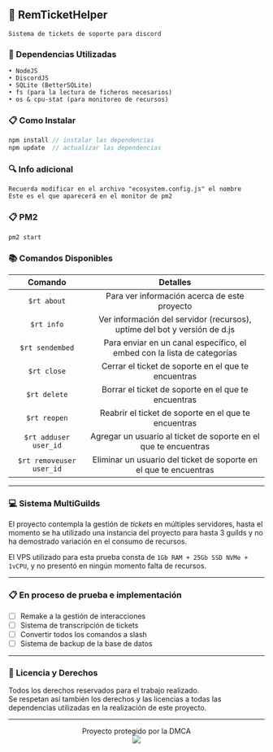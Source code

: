 ## 🎫 RemTicketHelper
```
Sistema de tickets de soporte para discord
```

### 🧰 Dependencias Utilizadas
```
• NodeJS
• DiscordJS
• SQLite (BetterSQLite)
• fs (para la lectura de ficheros necesarios)
• os & cpu-stat (para monitoreo de recursos)
```

### 📋 Como Instalar
```js
npm install // instalar las dependencias
npm update  // actualizar las dependencias
```

### 🔍 Info adicional
```
Recuerda modificar en el archivo "ecosystem.config.js" el nombre
Este es el que aparecerá en el monitor de pm2 
```

### 📋 PM2
```
pm2 start
```

### 📚 Comandos Disponibles
| Comando | Detalles |
|:-------:|:--------:|
| `$rt about`| Para ver información acerca de este proyecto |
| `$rt info`| Ver información del servidor (recursos), uptime del bot y versión de d.js |
| `$rt sendembed`| Para enviar en un canal específico, el embed con la lista de categorías |
| `$rt close`| Cerrar el ticket de soporte en el que te encuentras |
| `$rt delete`| Borrar el ticket de soporte en el que te encuentras |
| `$rt reopen`| Reabrir el ticket de soporte en el que te encuentras |
| `$rt adduser user_id`| Agregar un usuario al ticket de soporte en el que te encuentras |
| `$rt removeuser user_id`| Eliminar un usuario del ticket de soporte en el que te encuentras |

---

### 💻 Sistema MultiGuilds
El proyecto contempla la gestión de _tickets_ en múltiples servidores, hasta el momento se ha utilizado una instancia del proyecto para hasta 3 guilds y no ha demostrado variación en el consumo de recursos.

El VPS utilizado para esta prueba consta de `1Gb RAM + 25Gb SSD NVMe + 1vCPU`, y no presentó en ningún momento falta de recursos.

---
### 📋 En proceso de prueba e implementación
- [ ] Remake a la gestión de interacciones
- [ ] Sistema de transcripción de tickets
- [ ] Convertir todos los comandos a slash
- [ ] Sistema de backup de la base de datos
---

### 📄 Licencia y Derechos
Todos los derechos reservados para el trabajo realizado. <br>
Se respetan así también los derechos y las licencias a todas las dependencias utilizadas en la realización de este proyecto.

---

<p align="center">
    Proyecto protegido por la DMCA <br>
    <a href="https://www.dmca.com/r/d0y5rx5"> <img src="https://kuroneko.im/web_assets/dmca.png"/> </a>
</p>
